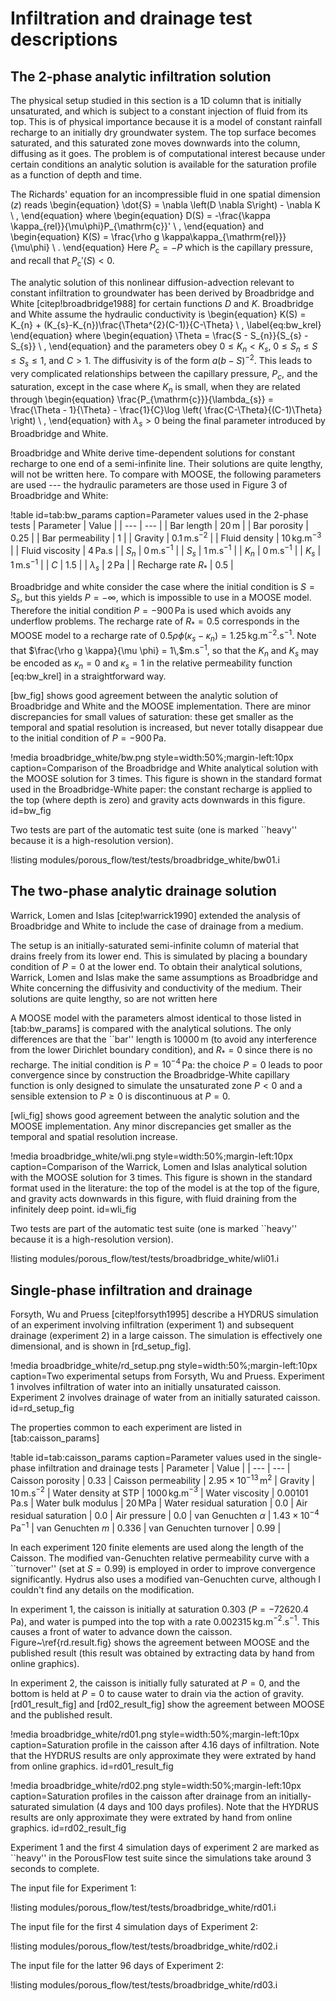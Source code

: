# Infiltration and drainage test descriptions

## The 2-phase analytic infiltration solution

The physical setup studied in this section is a 1D column that is
initially unsaturated, and which is subject to a constant injection of
fluid from its top.  This is of physical importance because it is a
model of constant rainfall recharge to an initially dry groundwater system.
The top surface becomes saturated, and this saturated zone moves
downwards into the column, diffusing as it goes.  The problem is of
computational interest because under certain conditions an analytic
solution is available for the saturation profile as a function of
depth and time.

The Richards' equation for an incompressible fluid in one
spatial dimension ($z$) reads
\begin{equation}
\dot{S} = \nabla \left(D \nabla S\right) - \nabla K \ ,
\end{equation}
where
\begin{equation}
D(S) = -\frac{\kappa \kappa_{rel}}{\mu\phi}P_{\mathrm{c}}' \ ,
\end{equation}
and
\begin{equation}
K(S) = \frac{\rho g \kappa\kappa_{\mathrm{rel}}}{\mu\phi} \ .
\end{equation}
Here $P_{\mathrm{c}} = -P$ which is the capillary pressure, and recall
that $P_{\mathrm{c}}'(S)<0$.

The analytic solution of this nonlinear diffusion-advection relevant
to constant infiltration to groundwater has been derived by Broadbridge
and White [citep!broadbridge1988] for certain functions
$D$ and $K$.   Broadbridge and White
assume the hydraulic conductivity is
\begin{equation}
K(S) = K_{n} + (K_{s}-K_{n})\frac{\Theta^{2}(C-1)}{C-\Theta} \ ,
\label{eq:bw_krel}
\end{equation}
where
\begin{equation}
\Theta = \frac{S - S_{n}}{S_{s} - S_{s}} \ ,
\end{equation}
and the parameters obey $0 \leq K_{n} < K_{s}$, $0 \leq S_{n} \leq S
\leq S_{s}\leq 1$, and $C>1$.  The diffusivity is of the form
$a(b-S)^{-2}$.  This leads to very complicated relationships between
the capillary pressure, $P_{c}$, and the saturation, except in the
case where $K_{n}$ is small, when they are related through
\begin{equation}
\frac{P_{\mathrm{c}}}{\lambda_{s}} = \frac{\Theta - 1}{\Theta} - \frac{1}{C}\log
\left( \frac{C-\Theta}{(C-1)\Theta} \right) \ ,
\end{equation}
with $\lambda_{s}>0$ being the final parameter introduced by
Broadbridge and White.

Broadbridge and White derive time-dependent solutions for constant
recharge to one end of a semi-infinite line.  Their solutions are
quite lengthy, will not be written here.  To compare with MOOSE,
the following parameters are used --- the hydraulic parameters are those
used in Figure 3 of Broadbridge and White:

!table id=tab:bw_params caption=Parameter values used in the 2-phase tests
| Parameter | Value |
| --- | --- |
| Bar length | 20$\,$m |
| Bar porosity | 0.25 |
| Bar permeability | 1 |
| Gravity | 0.1$\,$m.s$^{-2}$ |
| Fluid density | 10$\,$kg.m$^{-3}$ |
| Fluid viscosity | 4$\,$Pa.s |
| $S_{n}$ | 0$\,$m.s$^{-1}$ |
| $S_{s}$ | 1$\,$m.s$^{-1}$ |
| $K_{n}$ | 0$\,$m.s$^{-1}$ |
| $K_{s}$ | 1$\,$m.s$^{-1}$ |
| $C$ | 1.5 |
| $\lambda_{s}$ | 2$\,$Pa |
| Recharge rate $R_{\ast}$ | 0.5 |

Broadbridge and white consider the case where the initial condition is
$S=S_{s}$, but this yields $P=-\infty$, which is impossible to use in
a MOOSE model.  Therefore the initial condition $P=-900\,$Pa is used
which avoids any underflow problems.  The recharge rate of
$R_{\ast}=0.5$ corresponds in the MOOSE model to a recharge rate of
$0.5\rho\phi(\kappa_{s}-\kappa_{n})=1.25\,$kg.m$^{-2}$.s$^{-1}$.  Note
that $\frac{\rho g \kappa}{\mu \phi} = 1\,$m.s$^{-1}$, so
that the $K_{n}$ and $K_{s}$ may be encoded as $\kappa_{n}=0$ and
$\kappa_{s}=1$ in the relative permeability function
[eq:bw_krel] in a straightforward way.

[bw_fig] shows good agreement between the analytic solution
of Broadbridge and White and the MOOSE implementation.  There are
minor discrepancies for small values of saturation: these get smaller
as the temporal and spatial resolution is increased, but never totally
disappear due to the initial condition of $P=-900\,$Pa.


!media broadbridge_white/bw.png style=width:50%;margin-left:10px caption=Comparison of the Broadbridge and White analytical solution with the MOOSE solution for 3 times.  This figure is shown in the standard format used in the Broadbridge-White paper: the constant recharge is applied to the top (where depth is zero) and gravity acts downwards in this figure.  id=bw_fig

Two tests are part of the automatic test suite (one is marked
``heavy'' because it is a high-resolution version).

!listing modules/porous_flow/test/tests/broadbridge_white/bw01.i

## The two-phase analytic drainage solution

Warrick, Lomen and Islas [citep!warrick1990] extended
the analysis of Broadbridge and White to include
the case of drainage from a medium.

The setup is an initially-saturated semi-infinite column of material
that drains freely from its lower end.  This is simulated by placing a
boundary condition of $P=0$ at the lower end.  To obtain their analytical
solutions, Warrick, Lomen and Islas make the same assumptions as
Broadbridge and White concerning the diffusivity and conductivity of
the medium.  Their solutions are quite lengthy, so are not written here

A MOOSE model with the parameters almost identical to those listed in
[tab:bw_params] is compared with the analytical solutions.  The only
differences are that the ``bar'' length is $10000\,$m (to avoid any
interference from the lower Dirichlet boundary condition), and
$R_{\ast}=0$ since there is no recharge.  The initial condition is
$P=10^{-4}\,$Pa: the choice $P=0$ leads to poor convergence since
by construction the Broadbridge-White capillary function is only
designed to simulate the unsaturated zone $P<0$ and a sensible
extension to $P\geq 0$ is discontinuous at $P=0$.

[wli_fig] shows good agreement between the analytic
solution and the MOOSE implementation.  Any minor discrepancies get
smaller as the temporal and spatial resolution increase.

!media broadbridge_white/wli.png style=width:50%;margin-left:10px caption=Comparison of the Warrick, Lomen and Islas analytical solution with the MOOSE solution for 3 times.  This figure is shown in the standard format used in the literature: the top of the model is at the top of the figure, and gravity acts downwards in this figure, with fluid draining from the infinitely deep point.  id=wli_fig

Two tests are part of the automatic test suite (one is marked
``heavy'' because it is a high-resolution version).

!listing modules/porous_flow/test/tests/broadbridge_white/wli01.i

## Single-phase infiltration and drainage

Forsyth, Wu and Pruess [citep!forsyth1995] describe a HYDRUS simulation of an
experiment involving infiltration (experiment 1) and subsequent
drainage (experiment 2) in a large caisson.  The simulation is
effectively one dimensional, and is shown in
[rd_setup_fig].

!media broadbridge_white/rd_setup.png style=width:50%;margin-left:10px caption=Two experimental setups from Forsyth, Wu and Pruess.  Experiment 1 involves infiltration of water into an initially unsaturated caisson.  Experiment 2 involves drainage of water from an initially saturated caisson.  id=rd_setup_fig

The properties common to each experiment
are listed in [tab:caisson_params]

!table id=tab:caisson_params caption=Parameter values used in the single-phase infiltration and drainage tests
| Parameter | Value |
| --- | --- |
Caisson porosity | 0.33 |
Caisson permeability | $2.95\times 10^{-13}\,$m$^{2}$ |
Gravity | 10$\,$m.s$^{-2}$ |
Water density at STP | 1000$\,$kg.m$^{-3}$ |
Water viscosity | 0.00101$\,$Pa.s |
Water bulk modulus | 20$\,$MPa |
Water residual saturation | 0.0 |
Air residual saturation | 0.0 |
Air pressure | 0.0 |
van Genuchten $\alpha$ | $1.43\times 10^{-4}\,$Pa$^{-1}$ |
van Genuchten $m$ | 0.336 |
van Genuchten turnover | 0.99 |

In each experiment 120 finite elements are used along the length of
the Caisson.  The modified van-Genuchten relative permeability curve
with a ``turnover'' (set at $S=0.99$) is employed in order to improve
convergence significantly.  Hydrus also uses a modified van-Genuchten
curve, although I couldn't find any details on the modification.

In experiment 1, the caisson is initially at saturation 0.303
($P=-72620.4\,$Pa), and water is pumped into the top with a rate
0.002315$\,$kg.m$^{-2}$.s$^{-1}$.  This causes a front of water to
advance down the caisson.  Figure~\ref{rd.result.fig} shows the
agreement between MOOSE and the published result (this result was
obtained by extracting data by hand from online graphics).

In experiment 2, the caisson is initially fully saturated at $P=0$,
and the bottom is held at $P=0$ to cause water to drain via the action
of gravity.  [rd01_result_fig] and [rd02_result_fig] show the agreement between
MOOSE and the published result.

!media broadbridge_white/rd01.png style=width:50%;margin-left:10px caption=Saturation profile in the caisson after 4.16 days of infiltration.  Note that the HYDRUS results are only approximate they were extrated by hand from online graphics.  id=rd01_result_fig

!media broadbridge_white/rd02.png style=width:50%;margin-left:10px caption=Saturation profiles in the caisson after drainage from an initially-saturated simulation (4 days and 100 days profiles).  Note that the HYDRUS results are only approximate they were extrated by hand from online graphics.  id=rd02_result_fig

Experiment 1 and the first 4 simulation days of experiment 2 are
marked as ``heavy'' in the PorousFlow test suite since the simulations
take around 3 seconds to complete.

The input file for Experiment 1:

!listing modules/porous_flow/test/tests/broadbridge_white/rd01.i

The input file for the first 4 simulation days of Experiment 2:

!listing modules/porous_flow/test/tests/broadbridge_white/rd02.i

The input file for the latter 96 days of Experiment 2:

!listing modules/porous_flow/test/tests/broadbridge_white/rd03.i


